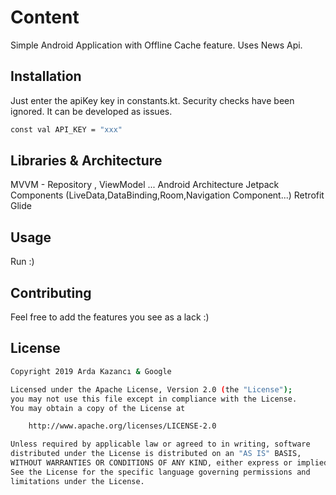 

# Content

Simple Android Application with Offline Cache feature.
Uses News Api.

## Installation

Just enter the apiKey key in constants.kt.
Security checks have been ignored. It can be developed as issues.


```bash
const val API_KEY = "xxx"
```

## Libraries & Architecture

MVVM - Repository , ViewModel ...
Android Architecture Jetpack Components (LiveData,DataBinding,Room,Navigation Component...)
Retrofit
Glide


## Usage

Run :)

## Contributing
Feel free to add the features you see as a lack :)



## License
```bash
Copyright 2019 Arda Kazancı & Google

Licensed under the Apache License, Version 2.0 (the "License");
you may not use this file except in compliance with the License.
You may obtain a copy of the License at

    http://www.apache.org/licenses/LICENSE-2.0

Unless required by applicable law or agreed to in writing, software
distributed under the License is distributed on an "AS IS" BASIS,
WITHOUT WARRANTIES OR CONDITIONS OF ANY KIND, either express or implied.
See the License for the specific language governing permissions and
limitations under the License.
```
